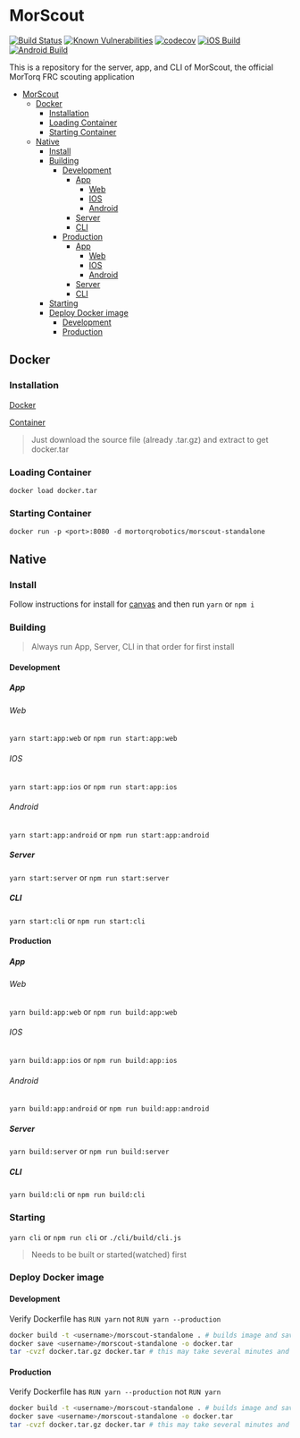 # MorScout

[![Build Status](https://api.cirrus-ci.com/github/mortorqrobotics/morscout-standalone.svg)](https://cirrus-ci.com/github/mortorqrobotics/morscout-standalone)
[![Known Vulnerabilities](https://snyk.io/test/github/mortorqrobotics/morscout-standalone/badge.svg)](https://snyk.io/test/github/mortorqrobotics/morscout-standalone)
[![codecov](https://codecov.io/gh/mortorqrobotics/morscout-standalone/branch/master/graph/badge.svg)](https://codecov.io/gh/mortorqrobotics/morscout-standalone)
[![iOS Build](https://build.appcenter.ms/v0.1/apps/a0fa44cd-1214-41c9-942b-a1a33bfea92b/branches/master/badge)](https://appcenter.ms)
[![Android Build](https://build.appcenter.ms/v0.1/apps/af68d026-c265-4753-a756-2764cdfe5137/branches/master/badge)](https://appcenter.ms)

This is a repository for the server, app, and CLI of MorScout, the official MorTorq FRC scouting application

<!-- TOC -->

- [MorScout](#morscout)
    - [Docker](#docker)
        - [Installation](#installation)
        - [Loading Container](#loading-container)
        - [Starting Container](#starting-container)
    - [Native](#native)
        - [Install](#install)
        - [Building](#building)
            - [Development](#development)
                - [App](#app)
                    - [Web](#web)
                    - [IOS](#ios)
                    - [Android](#android)
                - [Server](#server)
                - [CLI](#cli)
            - [Production](#production)
                - [App](#app-1)
                    - [Web](#web-1)
                    - [IOS](#ios-1)
                    - [Android](#android-1)
                - [Server](#server-1)
                - [CLI](#cli-1)
        - [Starting](#starting)
        - [Deploy Docker image](#deploy-docker-image)
            - [Development](#development-1)
            - [Production](#production-1)

<!-- /TOC -->

## Docker

### Installation

[Docker](https://store.docker.com/search?type=edition&offering=community)

[Container](https://github.com/mortorqrobotics/morscout-standalone/releases)

> Just download the source file (already .tar.gz) and extract to get docker.tar

### Loading Container

`docker load docker.tar`

### Starting Container

`docker run -p <port>:8080 -d mortorqrobotics/morscout-standalone`

## Native

### Install

Follow instructions for install for [canvas](https://www.npmjs.com/package/canvas) and then run `yarn` or `npm i`

### Building

> Always run App, Server, CLI in that order for first install

#### Development

##### App

###### Web

`yarn start:app:web` or `npm run start:app:web`

###### IOS

`yarn start:app:ios` or `npm run start:app:ios`

###### Android

`yarn start:app:android` or `npm run start:app:android`

##### Server

`yarn start:server` or `npm run start:server`

##### CLI

`yarn start:cli` or `npm run start:cli`

#### Production

##### App

###### Web

`yarn build:app:web` or `npm run build:app:web`

###### IOS

`yarn build:app:ios` or `npm run build:app:ios`

###### Android

`yarn build:app:android` or `npm run build:app:android`

##### Server

`yarn build:server` or `npm run build:server`

##### CLI

`yarn build:cli` or `npm run build:cli`

### Starting

`yarn cli` or `npm run cli` or `./cli/build/cli.js`

> Needs to be built or started(watched) first

### Deploy Docker image

#### Development

Verify Dockerfile has `RUN yarn` not `RUN yarn --production`

```bash
docker build -t <username>/morscout-standalone . # builds image and saves it in docker images
docker save <username>/morscout-standalone -o docker.tar
tar -cvzf docker.tar.gz docker.tar # this may take several minutes and is mostly just for GH release updates (limited to 2GB)
```

#### Production
Verify Dockerfile has `RUN yarn --production` not `RUN yarn`

```bash
docker build -t <username>/morscout-standalone . # builds image and saves it in docker images
docker save <username>/morscout-standalone -o docker.tar
tar -cvzf docker.tar.gz docker.tar # this may take several minutes and is mostly just for GH release updates (limited to 2GB)
```
